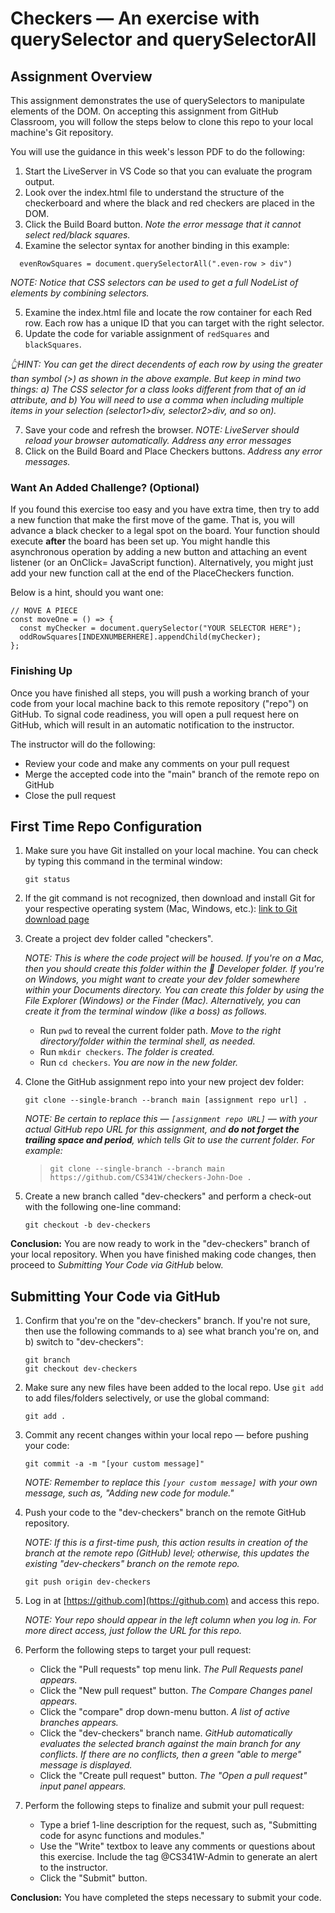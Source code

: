 # Checkers — An exercise with querySelector and querySelectorAll
## Assignment Overview
This assignment demonstrates the use of querySelectors to manipulate elements of the DOM. On accepting this assignment from GitHub Classroom, you will follow the steps below to clone this repo to your local machine's Git repository. 

You will use the guidance in this week's lesson PDF to do the following:
1. Start the LiveServer in VS Code so that you can evaluate the program output.
2. Look over the index.html file to understand the structure of the checkerboard and where the black and red checkers are placed in the DOM.
3. Click the Build Board button. _Note the error message that it cannot select red/black squares._
4. Examine the selector syntax for another binding in this example:
```
  evenRowSquares = document.querySelectorAll(".even-row > div")
```
_NOTE: Notice that CSS selectors can be used to get a full NodeList of elements by combining selectors._

5. Examine the index.html file and locate the row container for each Red row. Each row has a unique ID that you can target with the right selector. 
6. Update the code for variable assignment of `redSquares` and `blackSquares`.

_👆HINT: You can get the direct decendents of each row by using the greater than symbol (>) as shown in the above example. But keep in mind two things: a) The CSS selector for a class looks different from that of an id attribute, and b) You will need to use a comma when including multiple items in your selection (selector1>div, selector2>div, and so on)._

7. Save your code and refresh the browser. _NOTE: LiveServer should reload your browser automatically. Address any error messages_
8. Click on the Build Board and Place Checkers buttons. _Address any error messages._

### Want An Added Challenge? (Optional) ###
If you found this exercise too easy and you have extra time, then try to add a new function that make the first move of the game. That is, you will advance a black checker to a legal spot on the board. Your function should execute __after__ the board has been set up. You might handle this asynchronous operation by adding a new button and attaching an event listener (or an OnClick= JavaScript function). Alternatively, you might just add your new function call at the end of the PlaceCheckers function.

Below is a hint, should you want one: 
```
// MOVE A PIECE
const moveOne = () => {
  const myChecker = document.querySelector("YOUR SELECTOR HERE");
  oddRowSquares[INDEXNUMBERHERE].appendChild(myChecker);
};
```

### Finishing Up ###
Once you have finished all steps, you will push a working branch of your code from your local machine back to this remote repository ("repo") on GitHub. To signal code readiness, you will open a pull request here on GitHub, which will result in an automatic notification to the instructor. 

The instructor will do the following: 
- Review your code and make any comments on your pull request
- Merge the accepted code into the "main" branch of the remote repo on GitHub
- Close the pull request 

## First Time Repo Configuration

1. Make sure you have Git installed on your local machine. You can check by typing this command in the terminal window:
    ```
    git status
    ```
2. If the git command is not recognized, then download and install Git for your respective operating system (Mac, Windows, etc.):
    [link to Git download page](https://git-scm.com/downloads)

3. Create a project dev folder called "checkers".

    *NOTE: This is where the code project will be housed. If you're on a Mac, then you should create this folder within the 🔨 Developer folder. If you're on Windows, you might want to create your dev folder somewhere within your Documents directory. You can create this folder by using the File Explorer (Windows) or the Finder (Mac). Alternatively, you can create it from the terminal window (like a boss) as follows.*  
    - Run `pwd` to reveal the current folder path. *Move to the right directory/folder within the terminal shell, as needed.* 
    - Run `mkdir checkers`. *The folder is created.*
    - Run `cd checkers`. *You are now in the new folder.* 

4. Clone the GitHub assignment repo into your new project dev folder:
    ```
    git clone --single-branch --branch main [assignment repo url] .
    ```
    *NOTE: Be certain to replace this — `[assignment repo URL]` — with your actual GitHub repo URL for this assignment, and **do not forget the trailing space and period**, which tells Git to use the current folder. For example:* 
    > `git clone --single-branch --branch main https://github.com/CS341W/checkers-John-Doe .`

5. Create a new branch called "dev-checkers" and perform a check-out with the following one-line command:
    ```
    git checkout -b dev-checkers
    ```
**Conclusion:** You are now ready to work in the "dev-checkers" branch of your local repository. When you have finished making code changes, then proceed to *Submitting Your Code via GitHub* below.

## Submitting Your Code via GitHub

1. Confirm that you're on the "dev-checkers" branch. If you're not sure, then use the following commands to a) see what branch you're on, and b) switch to "dev-checkers": 
    ```
    git branch
    git checkout dev-checkers
    ```
2. Make sure any new files have been added to the local repo. Use `git add` to add files/folders selectively, or use the global command:
   ```
   git add .
   ```
3. Commit any recent changes within your local repo — before pushing your code:
   ```
   git commit -a -m "[your custom message]"
   ```
    *NOTE: Remember to replace this `[your custom message]` with your own message, such as, "Adding new code for module."*

4. Push your code to the "dev-checkers" branch on the remote GitHub repository.

    *NOTE: If this is a first-time push, this action results in creation of the branch at the remote repo (GitHub) level; otherwise, this updates the existing "dev-checkers" branch on the remote repo.*
    ```
    git push origin dev-checkers
    ```
5. Log in at [https://github.com](https://github.com) and access this repo. 

    *NOTE: Your repo should appear in the left column when you log in. For more direct access, just follow the URL for this repo.* 
    
6. Perform the following steps to target your pull request: 
    - Click the "Pull requests" top menu link. *The Pull Requests panel appears.* 
    - Click the "New pull request" button. *The Compare Changes panel appears.*
    - Click the "compare" drop down-menu button. *A list of active branches appears.*
    - Click the "dev-checkers" branch name. *GitHub automatically evaluates the selected branch against the main branch for any conflicts. If there are no conflicts, then a green "able to merge" message is displayed.*
    - Click the "Create pull request" button. *The "Open a pull request" input panel appears.*
7. Perform the following steps to finalize and submit your pull request:
    - Type a brief 1-line description for the request, such as, "Submitting code for async functions and modules."
    - Use the "Write" textbox to leave any comments or questions about this exercise. Include the tag @CS341W-Admin to generate an alert to the instructor.
    - Click the "Submit" button.

**Conclusion:** You have completed the steps necessary to submit your code.
